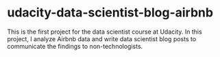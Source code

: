 # udacity-data-scientist-blog-airbnb
This is the first project for the data scientist course at Udacity. In this project, I analyze Airbnb data and write data scientist blog posts to communicate the findings to non-technologists.
